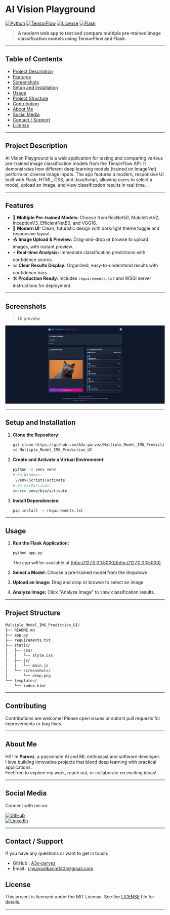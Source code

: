 # AI Vision Playground

[![Python](https://img.shields.io/badge/python-3.8%2B-blue.svg)](https://www.python.org/)
[![TensorFlow](https://img.shields.io/badge/TensorFlow-2.x-orange.svg)](https://www.tensorflow.org/)
[![License](https://img.shields.io/badge/license-MIT-green.svg)](LICENSE)
[![Flask](https://img.shields.io/badge/Flask-3.0-lightgrey.svg)](https://flask.palletsprojects.com/)

> **A modern web app to test and compare multiple pre-trained image classification models using TensorFlow and Flask.**

---

## Table of Contents

- [Project Description](#project-description)
- [Features](#features)
- [Screenshots](#screenshots)
- [Setup and Installation](#setup-and-installation)
- [Usage](#usage)
- [Project Structure](#project-structure)
- [Contributing](#contributing)
- [About Me](#about-me)
- [Social Media](#social-media)
- [Contact / Support](#contact--support)
- [License](#license)

---

## Project Description

AI Vision Playground is a web application for testing and comparing various pre-trained image classification models from the TensorFlow API. It demonstrates how different deep learning models (trained on ImageNet) perform on diverse image inputs. The app features a modern, responsive UI built with Flask, HTML, CSS, and JavaScript, allowing users to select a model, upload an image, and view classification results in real time.

---

## Features

- 🚀 **Multiple Pre-trained Models:** Choose from ResNet50, MobileNetV2, InceptionV3, EfficientNetB0, and VGG16.
- 🎨 **Modern UI:** Clean, futuristic design with dark/light theme toggle and responsive layout.
- 📤 **Image Upload & Preview:** Drag-and-drop or browse to upload images, with instant preview.
- ⚡ **Real-time Analysis:** Immediate classification predictions with confidence scores.
- 📊 **Clear Results Display:** Organized, easy-to-understand results with confidence bars.
- 🛠️ **Production Ready:** Includes `requirements.txt` and WSGI server instructions for deployment.

---

## Screenshots
> UI preview 

![Screenshot](static/screenshots/demo.png)

---

## Setup and Installation

1. **Clone the Repository:**
    ```bash
    git clone https://github.com/A3x-parvez/Multiple_Model_IMG_Prediction_UI.git
    cd Multiple_Model_IMG_Prediction_UI
    ```

2. **Create and Activate a Virtual Environment:**
    ```bash
    python -m venv venv
    # On Windows:
    .\venv\Scripts\activate
    # On macOS/Linux:
    source venv/bin/activate
    ```

3. **Install Dependencies:**
    ```bash
    pip install -r requirements.txt
    ```

---

## Usage

1. **Run the Flask Application:**
    ```bash
    python app.py
    ```
    The app will be available at [http://127.0.0.1:5000](http://127.0.0.1:5000).

2. **Select a Model:** Choose a pre-trained model from the dropdown.

3. **Upload an Image:** Drag and drop or browse to select an image.

4. **Analyze Image:** Click "Analyze Image" to view classification results.

---

## Project Structure

```
Multiple_Model_IMG_Prediction_UI/
├── README.md
├── app.py
├── requirements.txt
├── static/
│   ├── css/
│   │   └── style.css
│   ├── js/
│   │   └── main.js
│   └── screenshots/
│       └── demp.png
└── templates/
    └── index.html
```

---

## Contributing

Contributions are welcome! Please open issues or submit pull requests for improvements or bug fixes.

---

## About Me

Hi! I’m **Parvez**, a passionate AI and ML enthusiast and software developer.  
I love building innovative projects that blend deep learning with practical applications.  
Feel free to explore my work, reach out, or collaborate on exciting ideas!

---

## Social Media

Connect with me on:  

[![GitHub](https://img.shields.io/badge/GitHub-@A3x--parvez-181717?style=flat&logo=github)](https://github.com/A3x-parvez)  
[![LinkedIn](https://img.shields.io/badge/LinkedIn-Rijwanool_karim-blue?style=flat&logo=linkedin)](https://linkedin.com/in/rijwanool-karim/)  

---

## Contact / Support

If you have any questions or want to get in touch:

- GitHub : [A3x-parvez](https://github.com/A3x-parvez)  
- Email : rijwanoolkarim143r@gmail.com


## License

This project is licensed under the MIT License. See the [LICENSE](LICENSE) file for details.

---
